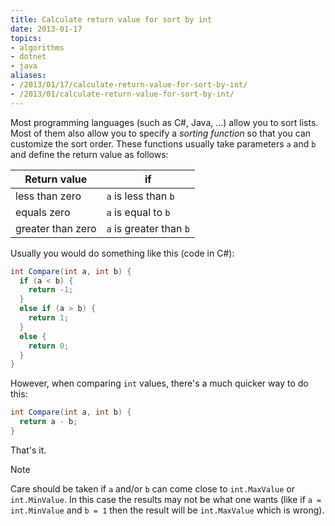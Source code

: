 ```yaml
---
title: Calculate return value for sort by int
date: 2013-01-17
topics:
- algorithms
- dotnet
- java
aliases:
- /2013/01/17/calculate-return-value-for-sort-by-int/
- /2013/01/calculate-return-value-for-sort-by-int/
---
```


Most programming languages (such as C#, Java, ...) allow you to sort lists. Most of them also allow you to specify a *sorting function* so that you can customize the sort order. These functions usually take parameters `a` and `b` and define the return value as follows:

| Return value      | if                      |
| ----------------- | ------------------------|
| less than zero    | `a` is less than `b`    |
| equals zero       | `a` is equal to `b`     |
| greater than zero | `a` is greater than `b` |

Usually you would do something like this (code in C#):

```c#
int Compare(int a, int b) {
  if (a < b) {
    return -1;
  }
  else if (a > b) {
    return 1;
  }
  else {
    return 0;
  }
}
```

However, when comparing `int` values, there's a much quicker way to do this:

```c#
int Compare(int a, int b) {
  return a - b;
}
```

That's it.

> [!NOTE]
> Care should be taken if `a` and/or `b` can come close to `int.MaxValue` or `int.MinValue`. In this case the results may not be what one wants (like if `a = int.MinValue` and `b = 1` then the result will be `int.MaxValue` which is wrong).
